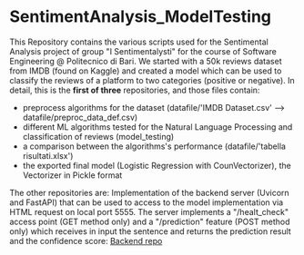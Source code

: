 # SentimentAnalysis_ModelTesting
This Repository contains the various scripts used for the Sentimental Analysis project of group "I Sentimentalysti" for the course of Software Engineering @ Politecnico di Bari. We started with a 50k reviews dataset from IMDB (found on Kaggle) and created a model which can be used to classify the reviews of a platform to two categories (positive or negative). 
In detail, this is the <b>first of three</b> repositories, and those files contain:
- preprocess algorithms for the dataset (datafile/'IMDB Dataset.csv' --> datafile/preproc_data_def.csv)
- different ML algorithms tested for the Natural Language Processing and classification of reviews (model_testing)
- a comparison between the algorithms's performance (datafile/'tabella risultati.xlsx')
- the exported final model (Logistic Regression with CounVectorizer), the Vectorizer in Pickle format

The other repositories are:
Implementation of the backend server (Uvicorn and FastAPI) that can be used to access to the model implementation via HTML request on local port 5555. The server implements a "/healt_check" access point (GET method only) and a "/prediction" feature (POST method only) which receives in input the sentence and returns the prediction result and the confidence score: <a href="https://github.com/davexhardware/SentimentAnalysis_Backend">Backend repo</a>
